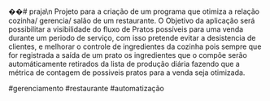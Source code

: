 ��#   p r a j a \n
 
 Projeto para a criação de um programa que otimiza a relação cozinha/ gerencia/ salão de um restaurante.
O Objetivo da aplicação será possibilitar a visibilidade do fluxo de Pratos possíveis para uma venda 
durante um periodo de serviço, com isso pretende evitar a desistencia de clientes, e melhorar o controle
de ingredientes da cozinha pois sempre que for registrada a saída de um prato os ingredientes que o compõe
serão automáticamente retirados da lista de produção diária fazendo que a métrica de contagem de possiveis pratos para
a venda seja otimizada.

#gerenciamento #restaurante #automatização
